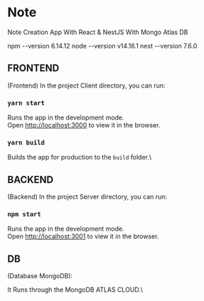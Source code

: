 # Note

Note Creation App With React & NestJS With Mongo Atlas DB

npm --version
6.14.12
node --version
v14.16.1
nest --version
7.6.0

## FRONTEND

(Frontend) In the project Client directory, you can run:

### `yarn start`

Runs the app in the development mode.\
Open [http://localhost:3000](http://localhost:3000) to view it in the browser.

### `yarn build`

Builds the app for production to the `build` folder.\


## BACKEND

(Backend) In the project Server directory, you can run:

### `npm start`

Runs the app in the development mode.\
Open [http://localhost:3001](http://localhost:3000) to view it in the browser.

## DB

(Database MongoDB):

It Runs through the MongoDB ATLAS CLOUD.\
